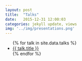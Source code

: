 ```yaml
---
layout: post
title:  "Talks"
date:   2015-12-31 12:00:03
categories: jekyll update, views
img: '../img/presentations.png'
---
```


<ul>
  {% for talk in site.data.talks %}
    <li class="project">
      <a href="{{talk.url}}" target="_blank">
        {{ talk.title }}
      </a>
    </li>
  {% endfor %}
</ul>